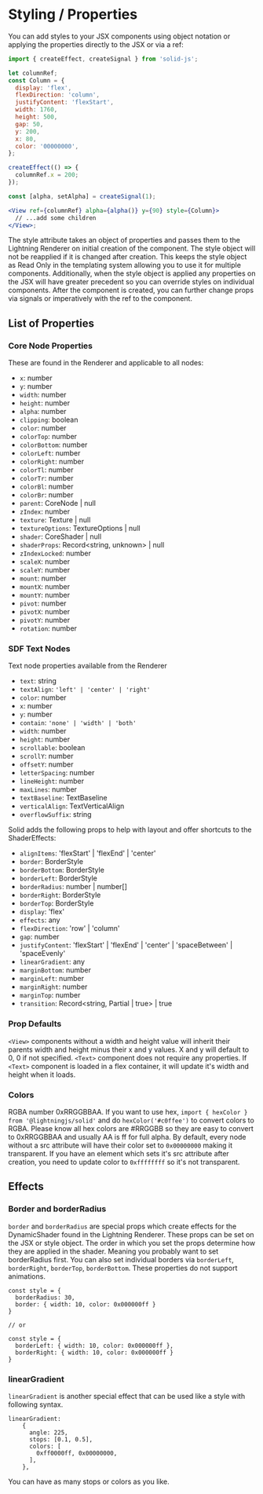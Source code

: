 # Styling / Properties

You can add styles to your JSX components using object notation or applying the properties directly to the JSX or via a ref:

```jsx
import { createEffect, createSignal } from 'solid-js';

let columnRef;
const Column = {
  display: 'flex',
  flexDirection: 'column',
  justifyContent: 'flexStart',
  width: 1760,
  height: 500,
  gap: 50,
  y: 200,
  x: 80,
  color: '00000000',
};

createEffect(() => {
  columnRef.x = 200;
});

const [alpha, setAlpha] = createSignal(1);

<View ref={columnRef} alpha={alpha()} y={90} style={Column}>
  // ...add some children
</View>;
```

The style attribute takes an object of properties and passes them to the Lightning Renderer on initial creation of the component. The style object will not be reapplied if it is changed after creation. This keeps the style object as Read Only in the templating system allowing you to use it for multiple components. Additionally, when the style object is applied any properties on the JSX will have greater precedent so you can override styles on individual components. After the component is created, you can further change props via signals or imperatively with the ref to the component.

## List of Properties

### Core Node Properties

These are found in the Renderer and applicable to all nodes:

- `x`: number
- `y`: number
- `width`: number
- `height`: number
- `alpha`: number
- `clipping`: boolean
- `color`: number
- `colorTop`: number
- `colorBottom`: number
- `colorLeft`: number
- `colorRight`: number
- `colorTl`: number
- `colorTr`: number
- `colorBl`: number
- `colorBr`: number
- `parent`: CoreNode | null
- `zIndex`: number
- `texture`: Texture | null
- `textureOptions`: TextureOptions | null
- `shader`: CoreShader | null
- `shaderProps`: Record<string, unknown> | null
- `zIndexLocked`: number
- `scaleX`: number
- `scaleY`: number
- `mount`: number
- `mountX`: number
- `mountY`: number
- `pivot`: number
- `pivotX`: number
- `pivotY`: number
- `rotation`: number

### SDF Text Nodes

Text node properties available from the Renderer

- `text`: string
- `textAlign`: `'left' | 'center' | 'right'`
- `color`: number
- `x`: number
- `y`: number
- `contain`: `'none' | 'width' | 'both'`
- `width`: number
- `height`: number
- `scrollable`: boolean
- `scrollY`: number
- `offsetY`: number
- `letterSpacing`: number
- `lineHeight`: number
- `maxLines`: number
- `textBaseline`: TextBaseline
- `verticalAlign`: TextVerticalAlign
- `overflowSuffix`: string

Solid adds the following props to help with layout and offer shortcuts to the ShaderEffects:

- `alignItems`: 'flexStart' | 'flexEnd' | 'center'
- `border`: BorderStyle
- `borderBottom`: BorderStyle
- `borderLeft`: BorderStyle
- `borderRadius`: number | number[]
- `borderRight`: BorderStyle
- `borderTop`: BorderStyle
- `display`: 'flex'
- `effects`: any
- `flexDirection`: 'row' | 'column'
- `gap`: number
- `justifyContent`: 'flexStart' | 'flexEnd' | 'center' | 'spaceBetween' | 'spaceEvenly'
- `linearGradient`: any
- `marginBottom`: number
- `marginLeft`: number
- `marginRight`: number
- `marginTop`: number
- `transition`: Record<string, Partial<AnimationSettings> | true> | true

### Prop Defaults

`<View>` components without a width and height value will inherit their parents width and height minus their x and y values. X and y will default to 0, 0 if not specified. `<Text>` component does not require any properties. If `<Text>` component is loaded in a flex container, it will update it's width and height when it loads.

### Colors

RGBA number 0xRRGGBBAA. If you want to use hex, `import { hexColor } from '@lightningjs/solid'` and do `hexColor('#c0ffee')` to convert colors to RGBA. Please know all hex colors are #RRGGBB so they are easy to convert to 0xRRGGBBAA and usually AA is ff for full alpha. By default, every node without a src attribute will have their color set to `0x00000000` making it transparent. If you have an element which sets it's src attribute after creation, you need to update color to `0xffffffff` so it's not transparent.

## Effects

### Border and borderRadius

`border` and `borderRadius` are special props which create effects for the DynamicShader found in the Lightning Renderer. These props can be set on the JSX or style object. The order in which you set the props determine how they are applied in the shader. Meaning you probably want to set borderRadius first. You can also set individual borders via `borderLeft`, `borderRight`, `borderTop`, `borderBottom`. These properties do not support animations.

```
const style = {
  borderRadius: 30,
  border: { width: 10, color: 0x000000ff }
}

// or

const style = {
  borderLeft: { width: 10, color: 0x000000ff },
  borderRight: { width: 10, color: 0x000000ff }
}

```

### linearGradient

`linearGradient` is another special effect that can be used like a style with following syntax.

```
linearGradient:
    {
      angle: 225,
      stops: [0.1, 0.5],
      colors: [
        0xff0000ff, 0x00000000,
      ],
    },
```

You can have as many stops or colors as you like.
